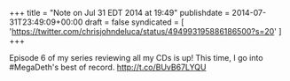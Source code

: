 +++
title = "Note on Jul 31 EDT 2014 at 19:49"
publishdate = 2014-07-31T23:49:09+00:00
draft = false
syndicated = [ 'https://twitter.com/chrisjohndeluca/status/494993195886186500?s=20' ]
+++

Episode 6 of my series reviewing all my CDs is up! This time, I go into #MegaDeth's best of record. http://t.co/BUvB67LYQU
